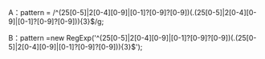 A：pattern = /^(25[0-5]|2[0-4][0-9]|[0-1]?[0-9]?[0-9])(\.(25[0-5]|2[0-4][0-9]|[0-1]?[0-9]?[0-9])){3}$/g;

B：pattern =new RegExp('^(25[0-5]|2[0-4][0-9]|[0-1]?[0-9]?[0-9])(\.(25[0-5]|2[0-4][0-9]|[0-1]?[0-9]?[0-9])){3}$');